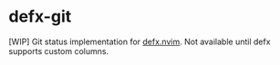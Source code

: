 # defx-git
[WIP] Git status implementation for [defx.nvim](http://github.com/Shougo/defx.nvim).
Not available until defx supports custom columns.
